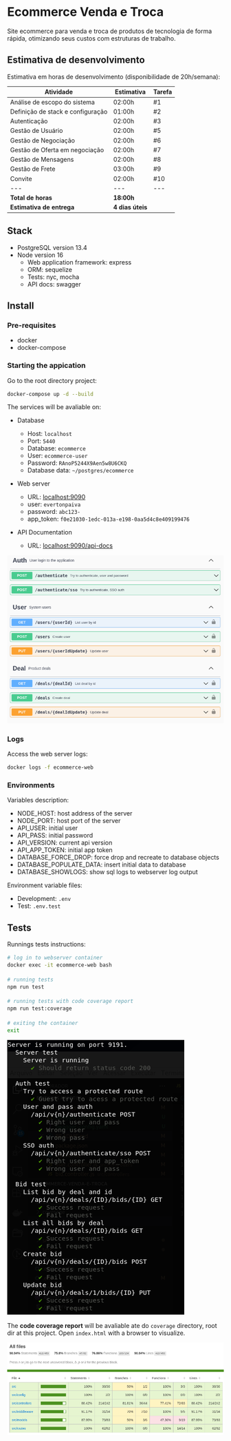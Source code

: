 # Ecommerce Venda e Troca

Site ecommerce para venda e troca de produtos de tecnologia de forma rápida, otimizando seus custos com estruturas de trabalho.

## Estimativa de desenvolvimento

Estimativa em horas de desenvolvimento (disponibilidade de 20h/semana):

| Atividade                         | Estimativa       | Tarefa |
| --------------------------------- | ---------------- | ------ |
| Análise de escopo do sistema      | 02:00h           | #1     |
| Definição de stack e configuração | 01:00h           | #2     |
| Autenticação                      | 02:00h           | #3     |
| Gestão de Usuário                 | 02:00h           | #5     |
| Gestão de Negociação              | 02:00h           | #6     |
| Gestão de Oferta em negociação    | 02:00h           | #7     |
| Gestão de Mensagens               | 02:00h           | #8     |
| Gestão de Frete                   | 03:00h           | #9     |
| Convite                           | 02:00h           | #10    |
| ---                               | ---              | ---    |
| **Total de horas**                | **18:00h**       |
| **Estimativa de entrega**         | **4 dias úteis** |

## Stack

- PostgreSQL version 13.4
- Node version 16
  - Web application framework: express
  - ORM: sequelize
  - Tests: nyc, mocha
  - API docs: swagger

## Install

### Pre-requisites

- docker
- docker-compose

### Starting the appication

Go to the root directory project:

```bash
docker-compose up -d --build
```

The services will be avaliable on:

- Database

  - Host: `localhost`
  - Port: `5440`
  - Database: `ecommerce`
  - User: `ecommerce-user`
  - Password: `RAnoP5244X9Aen5w8U6CKQ`
  - Database data: `~/postgres/ecommerce`

- Web server

  - URL: [localhost:9090](http://localhost:9090/)
  - user: `evertonpaiva`
  - password: `abc123-`
  - app_token: `f0e21030-1edc-013a-e198-0aa5d4c8e409199476`

- API Documentation
  - URL: [localhost:9090/api-docs](http://localhost:9090/api-docs)

![Swagger API Documentation example](docs/swagger-example.png)

### Logs

Access the web server logs:

```bash
docker logs -f ecommerce-web
```

### Environments

Variables description:

- NODE_HOST: host address of the server
- NODE_PORT: host port of the server
- API_USER: initial user
- API_PASS: initial password
- API_VERSION: current api version
- API_APP_TOKEN: initial app token
- DATABASE_FORCE_DROP: force drop and recreate to database objects
- DATABASE_POPULATE_DATA: insert initial data to database
- DATABASE_SHOWLOGS: show sql logs to webserver log output

Environment variable files:

- Development: `.env`
- Test: `.env.test`

## Tests

Runnings tests instructions:

```bash
# log in to webserver container
docker exec -it ecommerce-web bash

# running tests
npm run test

# running tests with code coverage report
npm run test:coverage

# exiting the container
exit
```

![Running tests example](docs/tests-example.png)

The **code coverage report** will be avaliable ate do `coverage` directory, root dir at this project. Open `index.html` with a browser to visualize.

![Code coverage report example](docs/code-coverage-example.png)
